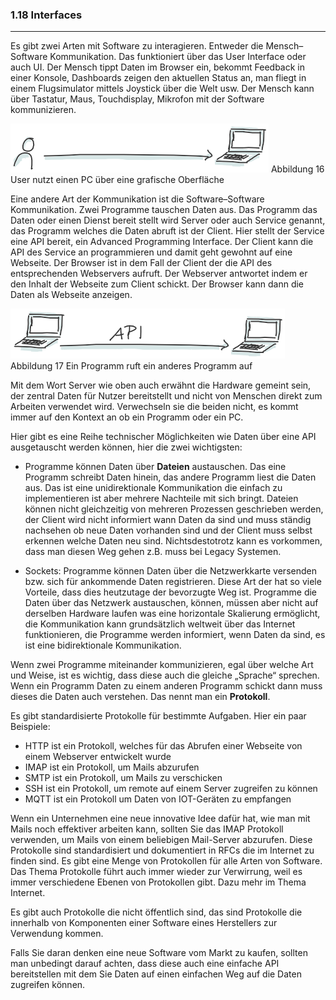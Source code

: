 ### 1.18 Interfaces
---

Es gibt zwei Arten mit Software zu interagieren. Entweder die Mensch–Software Kommunikation. Das funktioniert über das User Interface oder auch UI. Der Mensch tippt Daten im Browser ein, bekommt Feedback in einer Konsole, Dashboards zeigen den aktuellen Status an, man fliegt in einem Flugsimulator mittels Joystick über die Welt usw. Der Mensch kann über Tastatur, Maus, Touchdisplay, Mikrofon mit der Software kommunizieren.

![](/Pictures/image024.png)
Abbildung 16 User nutzt einen PC über eine grafische Oberfläche

Eine andere Art der Kommunikation ist die Software–Software Kommunikation. Zwei Programme tauschen Daten aus. Das Programm das Daten oder einen Dienst bereit stellt wird Server oder auch Service genannt, das Programm welches die Daten abruft ist der Client. Hier stellt der Service eine API bereit, ein Advanced Programming Interface. Der Client kann die API des Service an programmieren und damit geht gewohnt auf eine Webseite. Der Browser ist in dem Fall der Client der die API des entsprechenden Webservers aufruft. Der Webserver antwortet indem er den Inhalt der Webseite zum Client schickt. Der Browser kann dann die Daten als Webseite anzeigen. 

![](/Pictures/image025.png)
Abbildung 17 Ein Programm ruft ein anderes Programm auf

Mit dem Wort Server wie oben auch erwähnt die Hardware gemeint sein, der zentral Daten für Nutzer bereitstellt und nicht von Menschen direkt zum Arbeiten verwendet wird. Verwechseln sie die beiden nicht, es kommt immer auf den Kontext an ob ein Programm oder ein PC. 

Hier gibt es eine Reihe technischer Möglichkeiten wie Daten über eine API ausgetauscht werden können, hier die zwei wichtigsten:

- Programme können Daten über **Dateien** austauschen. Das eine Programm schreibt Daten hinein, das andere Programm liest die Daten aus. Das ist eine unidirektionale Kommunikation die einfach zu implementieren ist aber mehrere Nachteile mit sich bringt. Dateien können nicht gleichzeitig von mehreren Prozessen geschrieben werden, der Client wird nicht informiert wann Daten da sind und muss ständig nachsehen ob neue Daten vorhanden sind und der Client muss selbst erkennen welche Daten neu sind. Nichtsdestotrotz kann es vorkommen, dass man diesen Weg gehen z.B. muss bei Legacy Systemen.
  
- Sockets: Programme können Daten über die Netzwerkkarte versenden bzw. sich für ankommende Daten registrieren. Diese Art der hat so viele Vorteile, dass dies heutzutage der bevorzugte Weg ist. Programme die Daten über das Netzwerk austauschen, können, müssen aber nicht auf derselben Hardware laufen was eine horizontale Skalierung ermöglicht, die Kommunikation kann grundsätzlich weltweit über das Internet funktionieren, die Programme werden informiert, wenn Daten da sind, es ist eine bidirektionale Kommunikation.

Wenn zwei Programme miteinander kommunizieren, egal über welche Art und Weise, ist es wichtig, dass diese auch die gleiche „Sprache“ sprechen. Wenn ein Programm Daten zu einem anderen Programm schickt dann muss dieses die Daten auch verstehen. Das nennt man ein **Protokoll**. 

Es gibt standardisierte Protokolle für bestimmte Aufgaben. Hier ein paar Beispiele:

- HTTP ist ein Protokoll, welches für das Abrufen einer Webseite von einem Webserver entwickelt wurde
- IMAP ist ein Protokoll, um Mails abzurufen
- SMTP ist ein Protokoll, um Mails zu verschicken
- SSH ist ein Protokoll, um remote auf einem Server zugreifen zu können 
- MQTT ist ein Protokoll um Daten von IOT-Geräten zu empfangen

Wenn ein Unternehmen eine neue innovative Idee dafür hat, wie man mit Mails noch effektiver arbeiten kann, sollten Sie das IMAP Protokoll verwenden, um Mails von einem beliebigen Mail-Server abzurufen. Diese Protokolle sind standardisiert und dokumentiert in RFCs die im Internet zu finden sind. Es gibt eine Menge von Protokollen für alle Arten von Software. Das Thema Protokolle führt auch immer wieder zur Verwirrung, weil es immer verschiedene Ebenen von Protokollen gibt. Dazu mehr im Thema Internet.

Es gibt auch Protokolle die nicht öffentlich sind, das sind Protokolle die innerhalb von Komponenten einer Software eines Herstellers zur Verwendung kommen.

Falls Sie daran denken eine neue Software vom Markt zu kaufen, sollten man unbedingt darauf achten, dass diese auch eine einfache API bereitstellen mit dem Sie Daten auf einen einfachen Weg auf die Daten zugreifen können.